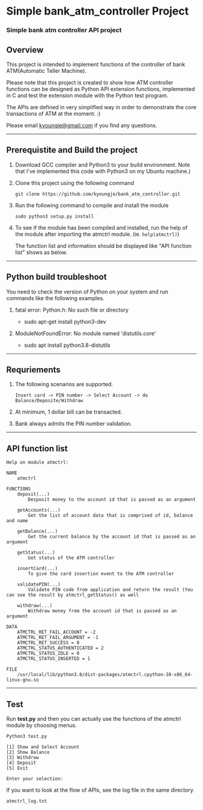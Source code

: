 # Simple bank_atm_controller Project
### Simple bank atm controller API project

## Overview

This project is intended to implement functions of the controller of bank ATM(Automatic Teller Machine). 

Please note that this project is created to show how ATM controller functions can be designed as Python API extension functions, implemented in C and test the extension module with the Python test program.

The APIs are defined in very simplified way in order to demonstrate the core transactions of ATM at the moment. :)

Please email kyoungje@gmail.com if you find any questions.

---
## Prerequistite and Build the project
1. Download GCC compiler and Python3 to your build environment. 
    Note that I've implemented this code with Python3 on my Ubuntu machine.)

2. Clone this project using the following command
   ```
   git clone https://github.com/kyoungje/bank_atm_controller.git
   ```
3. Run the following command to compile and install the module
   ```
   sudo python3 setup.py install
   ```
4. To see if the module has been compiled and installed, run the help of the module after importing the atmctrl module. (ie. `help(atmctrl)`)
   
   The function list and information should be displayed like "API function list" shows as below.

---
## Python build troubleshoot
You need to check the version of Python on your system and run commands like the following examples.

1. fatal error: Python.h: No such file or directory
    - sudo apt-get install python3-dev 

2. ModuleNotFoundError: No module named 'distutils.core'
    - sudo apt install python3.8-distutils
   
---
## Requriements
1. The following scenarios are supported.
   ```
   Insert card -> PIN number -> Select Account -> do Balance/Deposite/Withdraw
   ```
2. At minimum, 1 dollar bill can be transacted.

3. Bank always admits the PIN number validation.
   
---
## API function list 

    Help on module atmctrl:

    NAME
        atmctrl

    FUNCTIONS
        deposit(...)
            Desposit money to the account id that is passed as an argument
        
        getAccounts(...)
            Get the list of account data that is comprised of id, balance and name
        
        getBalance(...)
            Get the current balance by the account id that is passed as an argument
        
        getStatus(...)
            Get status of the ATM controller
        
        insertCard(...)
            To give the card insertion event to the ATM controller
        
        validatePIN(...)
            Validate PIN code from application and return the result (You can see the result by atmctrl_getStatus() as well
        
        withdraw(...)
            Withdraw money from the account id that is passed as an argument

    DATA
        ATMCTRL_RET_FAIL_ACCOUNT = -2
        ATMCTRL_RET_FAIL_ARGUMENT = -1
        ATMCTRL_RET_SUCCESS = 0
        ATMCTRL_STATUS_AUTHENTICATED = 2
        ATMCTRL_STATUS_IDLE = 0
        ATMCTRL_STATUS_INSERTED = 1

    FILE
        /usr/local/lib/python3.8/dist-packages/atmctrl.cpython-38-x86_64-linux-gnu.so


---
## Test
Run **test.py** and then you can actually use the functions of the atmctrl module by choosing menus.

 `Python3 test.py`

    [1] Show and Select Account
    [2] Show Balance 
    [3] Withdraw 
    [4] Deposit 
    [5] Exit 

    Enter your selection: 

If you want to look at the flow of APIs, see the log file in the same directory.

`atmctrl_log.txt`
